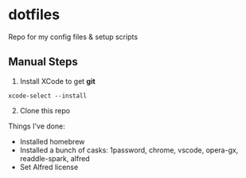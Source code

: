 # dotfiles
Repo for my config files &amp; setup scripts

## Manual Steps

1. Install XCode to get **git**

```
xcode-select --install
```

2. Clone this repo

Things I've done:
- Installed homebrew
- Installed a bunch of casks: 1password, chrome, vscode, opera-gx, readdle-spark, alfred
- Set Alfred license

